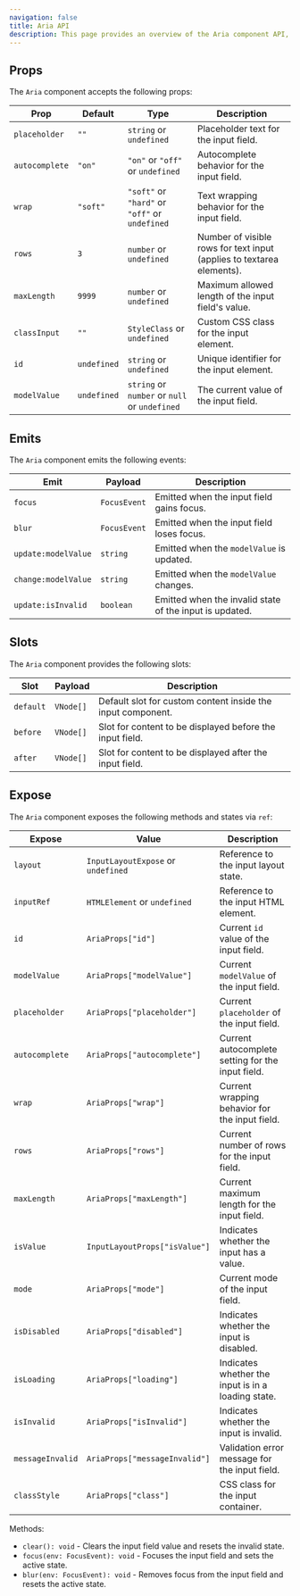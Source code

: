 ```yaml
---
navigation: false
title: Aria API
description: This page provides an overview of the Aria component API, detailing its props, emits, slots, and exposed methods/states.
---
```



## Props

The `Aria` component accepts the following props:

| Prop           | Default         | Type                                               | Description                                                                                       |
|----------------|-----------------|----------------------------------------------------|---------------------------------------------------------------------------------------------------|
| `placeholder`  | `""`            | `string` or `undefined`                            | Placeholder text for the input field.                                                             |
| `autocomplete` | `"on"`          | `"on"` or `"off"` or `undefined`                   | Autocomplete behavior for the input field.                                                        |
| `wrap`         | `"soft"`        | `"soft"` or `"hard"` or `"off"` or `undefined`     | Text wrapping behavior for the input field.                                                       |
| `rows`         | `3`             | `number` or `undefined`                            | Number of visible rows for text input (applies to textarea elements).                             |
| `maxLength`    | `9999`          | `number` or `undefined`                            | Maximum allowed length of the input field's value.                                                |
| `classInput`   | `""`            | `StyleClass` or `undefined`                        | Custom CSS class for the input element.                                                           |
| `id`           | `undefined`     | `string` or `undefined`                            | Unique identifier for the input element.                                                          |
| `modelValue`   | `undefined`     | `string` or `number` or `null` or `undefined`      | The current value of the input field.                                                             |

## Emits

The `Aria` component emits the following events:

| Emit                   | Payload                | Description                                                                                       |
|------------------------|------------------------|---------------------------------------------------------------------------------------------------|
| `focus`                | `FocusEvent`           | Emitted when the input field gains focus.                                                         |
| `blur`                 | `FocusEvent`           | Emitted when the input field loses focus.                                                         |
| `update:modelValue`    | `string`               | Emitted when the `modelValue` is updated.                                                         |
| `change:modelValue`    | `string`               | Emitted when the `modelValue` changes.                                                            |
| `update:isInvalid`     | `boolean`              | Emitted when the invalid state of the input is updated.                                           |

## Slots

The `Aria` component provides the following slots:

| Slot          | Payload                | Description                                                                                       |
|---------------|------------------------|---------------------------------------------------------------------------------------------------|
| `default`     | `VNode[]`              | Default slot for custom content inside the input component.                                       |
| `before`      | `VNode[]`              | Slot for content to be displayed before the input field.                                          |
| `after`       | `VNode[]`              | Slot for content to be displayed after the input field.                                           |

## Expose

The `Aria` component exposes the following methods and states via `ref`:

| Expose              | Value                                   | Description                                                                                       |
|---------------------|-----------------------------------------|---------------------------------------------------------------------------------------------------|
| `layout`            | `InputLayoutExpose` or `undefined`      | Reference to the input layout state.                                                              |
| `inputRef`          | `HTMLElement` or `undefined`            | Reference to the input HTML element.                                                              |
| `id`                | `AriaProps["id"]`                       | Current `id` value of the input field.                                                            |
| `modelValue`        | `AriaProps["modelValue"]`               | Current `modelValue` of the input field.                                                          |
| `placeholder`       | `AriaProps["placeholder"]`              | Current `placeholder` of the input field.                                                         |
| `autocomplete`      | `AriaProps["autocomplete"]`             | Current autocomplete setting for the input field.                                                 |
| `wrap`              | `AriaProps["wrap"]`                     | Current wrapping behavior for the input field.                                                    |
| `rows`              | `AriaProps["rows"]`                     | Current number of rows for the input field.                                                       |
| `maxLength`         | `AriaProps["maxLength"]`                | Current maximum length for the input field.                                                       |
| `isValue`           | `InputLayoutProps["isValue"]`           | Indicates whether the input has a value.                                                          |
| `mode`              | `AriaProps["mode"]`                     | Current mode of the input field.                                                                  |
| `isDisabled`        | `AriaProps["disabled"]`                 | Indicates whether the input is disabled.                                                          |
| `isLoading`         | `AriaProps["loading"]`                  | Indicates whether the input is in a loading state.                                                |
| `isInvalid`         | `AriaProps["isInvalid"]`                | Indicates whether the input is invalid.                                                           |
| `messageInvalid`    | `AriaProps["messageInvalid"]`           | Validation error message for the input field.                                                     |
| `classStyle`        | `AriaProps["class"]`                    | CSS class for the input container.                                                                |

Methods:
- `clear(): void` - Clears the input field value and resets the invalid state.
- `focus(env: FocusEvent): void` - Focuses the input field and sets the active state.
- `blur(env: FocusEvent): void` - Removes focus from the input field and resets the active state.